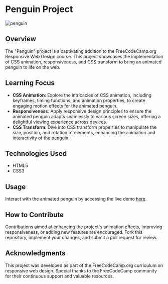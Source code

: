 # Penguin Project

![penguin](https://github.com/Salf1-Sabit/Penguin/assets/70028517/bd37c548-5f29-4f24-a567-784368b075b3)

## Overview
The "Penguin" project is a captivating addition to the FreeCodeCamp.org Responsive Web Design course. This project showcases the implementation of CSS animation, responsiveness, and CSS transform to bring an animated penguin to life on the web.

## Learning Focus
- **CSS Animation**: Explore the intricacies of CSS animation, including keyframes, timing functions, and animation properties, to create engaging motion effects for the animated penguin.
- **Responsiveness**: Apply responsive design principles to ensure the animated penguin adapts seamlessly to various screen sizes, offering a delightful viewing experience across devices.
- **CSS Transform**: Dive into CSS transform properties to manipulate the size, position, and rotation of elements, enhancing the animation and interactivity of the penguin.

## Technologies Used
- HTML5
- CSS3

## Usage
Interact with the animated penguin by accessing the live demo [here](penguin-99.netlify.app/ ).

## How to Contribute
Contributions aimed at enhancing the project's animation effects, improving responsiveness, or adding new features are encouraged. Fork this repository, implement your changes, and submit a pull request for review.

## Acknowledgments
This project was developed as part of the FreeCodeCamp.org curriculum on responsive web design. Special thanks to the FreeCodeCamp community for their continuous support and valuable resources.
